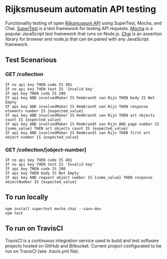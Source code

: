 # Rijksmuseum automatin API testing

Functionality testing of open [Rijksmuseum API](https://data.rijksmuseum.nl/object-metadata/api/) using SuperTest, Mocha, and Chai.
[SuperTest](https://www.npmjs.com/package/supertest) is a test framework for testing API requests.
[Mocha](https://www.npmjs.com/package/mocha) is a popular JavaScript test framework that runs on Node.js.
[Chai](https://www.npmjs.com/package/chai) is an assertion library for browser and node.js that can be paired with any JavaScript framework.

## Test Scenarious
### GET /collection
```
IF no api key THEN code IS 401
IF no api key THEN text IS 'Invalid key'
IF api key THEN code IS 200
IF api key AND involvedMaker IS Rembrandt van Rijn THEN body IS Not Empty
IF api key AND involvedMaker IS Rembrandt van Rijn THEN response elements number IS {expected_value}
IF api key AND involvedMaker IS Rembrandt van Rijn THEN art objects count IS {expected_value}
IF api key AND involvedMaker IS Rembrandt van Rijn AND page number IS {some_value} THEN art objects count IS {expected_value}
IF api key AND involvedMaker IS Rembrandt van Rijn THEN first art object number IS {expected_value}
```

### GET /collection/[object-number]
```
IF no api key THEN code IS 401
IF no api key THEN text IS 'Invalid key'
IF api key THEN code IS 200
IF api key THEN body IS Not Empty
IF api key AND request object number IS {some_value} THEN response objectNumber IS {expected_value}
```

## To run locally
```
npm install supertest mocha chai --save-dev
npm test
```

## To run on TravisCI
TravisCI is a continuous integration service used to build and test software projects hosted on GitHub and Bitbucket. Current project configurated to be run on TravisCI (see .travis.yml file).